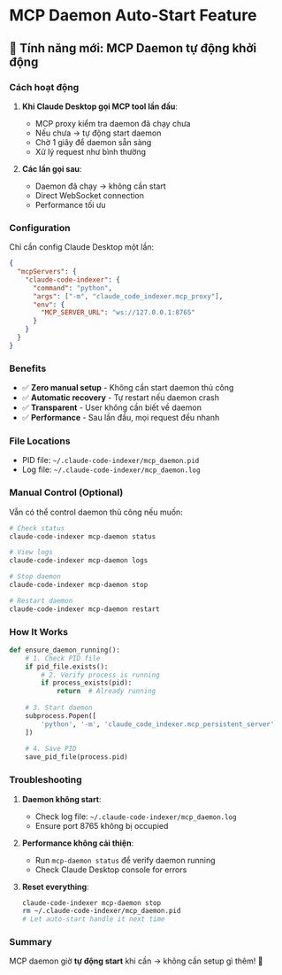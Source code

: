 # MCP Daemon Auto-Start Feature

## 🚀 Tính năng mới: MCP Daemon tự động khởi động

### Cách hoạt động

1. **Khi Claude Desktop gọi MCP tool lần đầu**:
   - MCP proxy kiểm tra daemon đã chạy chưa
   - Nếu chưa → tự động start daemon
   - Chờ 1 giây để daemon sẵn sàng
   - Xử lý request như bình thường

2. **Các lần gọi sau**:
   - Daemon đã chạy → không cần start
   - Direct WebSocket connection
   - Performance tối ưu

### Configuration

Chỉ cần config Claude Desktop một lần:

```json
{
  "mcpServers": {
    "claude-code-indexer": {
      "command": "python",
      "args": ["-m", "claude_code_indexer.mcp_proxy"],
      "env": {
        "MCP_SERVER_URL": "ws://127.0.0.1:8765"
      }
    }
  }
}
```

### Benefits

- ✅ **Zero manual setup** - Không cần start daemon thủ công
- ✅ **Automatic recovery** - Tự restart nếu daemon crash
- ✅ **Transparent** - User không cần biết về daemon
- ✅ **Performance** - Sau lần đầu, mọi request đều nhanh

### File Locations

- PID file: `~/.claude-code-indexer/mcp_daemon.pid`
- Log file: `~/.claude-code-indexer/mcp_daemon.log`

### Manual Control (Optional)

Vẫn có thể control daemon thủ công nếu muốn:

```bash
# Check status
claude-code-indexer mcp-daemon status

# View logs
claude-code-indexer mcp-daemon logs

# Stop daemon
claude-code-indexer mcp-daemon stop

# Restart daemon
claude-code-indexer mcp-daemon restart
```

### How It Works

```python
def ensure_daemon_running():
    # 1. Check PID file
    if pid_file.exists():
        # 2. Verify process is running
        if process_exists(pid):
            return  # Already running
    
    # 3. Start daemon
    subprocess.Popen([
        'python', '-m', 'claude_code_indexer.mcp_persistent_server'
    ])
    
    # 4. Save PID
    save_pid_file(process.pid)
```

### Troubleshooting

1. **Daemon không start**:
   - Check log file: `~/.claude-code-indexer/mcp_daemon.log`
   - Ensure port 8765 không bị occupied

2. **Performance không cải thiện**:
   - Run `mcp-daemon status` để verify daemon running
   - Check Claude Desktop console for errors

3. **Reset everything**:
   ```bash
   claude-code-indexer mcp-daemon stop
   rm ~/.claude-code-indexer/mcp_daemon.pid
   # Let auto-start handle it next time
   ```

### Summary

MCP daemon giờ **tự động start** khi cần → không cần setup gì thêm! 🎉